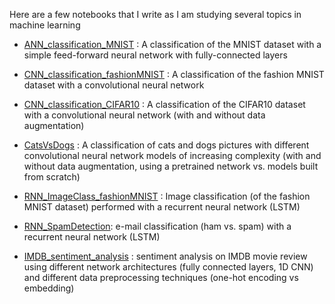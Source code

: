 Here are a few notebooks that I write as I am studying several topics in machine learning

- [ANN_classification_MNIST](https://github.com/andreavittino/colab_notebooks/blob/main/ANN_classification_MNIST.ipynb) : A classification of the MNIST dataset with a simple feed-forward neural network with fully-connected layers

- [CNN_classification_fashionMNIST](https://github.com/andreavittino/colab_notebooks/blob/main/CNN_classification_fashionMNIST.ipynb) : A classification of the fashion MNIST dataset with a convolutional neural network

- [CNN_classification_CIFAR10](https://github.com/andreavittino/colab_notebooks/blob/main/CNN_classification_CIFAR10.ipynb) : A classification of the CIFAR10 dataset with a convolutional neural network (with and without data augmentation)

- [CatsVsDogs](https://github.com/andreavittino/colab_notebooks/blob/main/CatsVsDogs.ipynb) : A classification of cats and dogs pictures with different convolutional neural network models of increasing complexity (with and without data augmentation, using a pretrained network vs. models built from scratch)

- [RNN_ImageClass_fashionMNIST](https://github.com/andreavittino/colab_notebooks/blob/main/RNN_ImageClass_fashionMNIST.ipynb) : Image classification (of the fashion MNIST dataset) performed with a recurrent neural network (LSTM)

- [RNN_SpamDetection](https://github.com/andreavittino/colab_notebooks/blob/main/RNN_SpamDetection.ipynb): e-mail classification (ham vs. spam) with a recurrent neural network (LSTM)

- [IMDB_sentiment_analysis](https://github.com/andreavittino/colab_notebooks/blob/main/IMDB_sentiment_analysis.ipynb) : sentiment analysis on IMDB movie review using different network architectures (fully connected layers, 1D CNN) and different data preprocessing techniques (one-hot encoding vs embedding)

